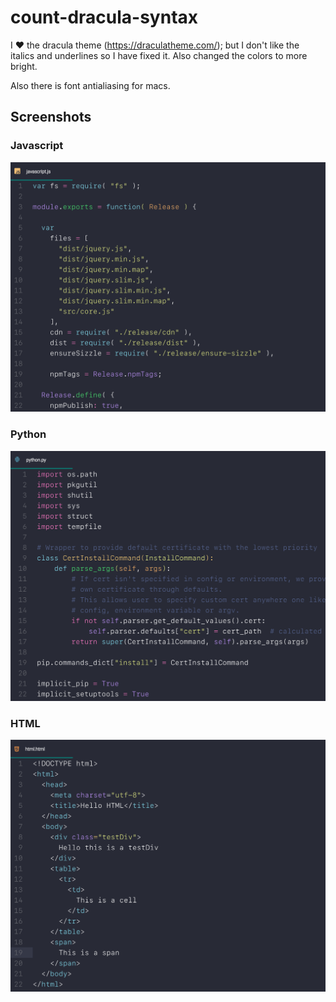 # count-dracula-syntax
I :heart: the dracula theme (https://draculatheme.com/); but I don't like the italics and underlines so I have fixed it. Also changed the colors to more bright.

Also there is font antialiasing for macs.

## Screenshots
### Javascript
![Javascript](/images/javascript.jpg)

### Python
![python](/images/python.jpg)

### HTML
![html](/images/html.jpg)
